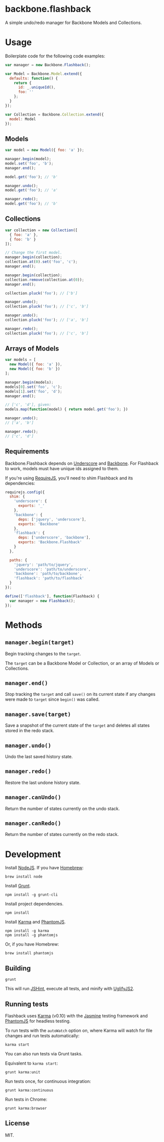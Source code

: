 backbone.flashback
==================

A simple undo/redo manager for Backbone Models and Collections.

Usage
===
Boilerplate code for the following code examples:
```javascript
var manager = new Backbone.Flashback();

var Model = Backbone.Model.extend({
  defaults: function() {
    return {
      id: _.uniqueId(),
      foo: ''
    };
  }
});

var Collection = Backbone.Collection.extend({
  model: Model
});
```

Models
---
```javascript
var model = new Model({ foo: 'a' });

manager.begin(model);
model.set('foo', 'b');
manager.end();

model.get('foo'); // 'b'

manager.undo();
model.get('foo'); // 'a'

manager.redo();
model.get('foo'); // 'b'
```

Collections
---
```javascript
var collection = new Collection([
  { foo: 'a' },
  { foo: 'b' }
]);

// Change the first model.
manager.begin(collection);
collection.at(0).set('foo', 'c');
manager.end();

manager.begin(collection);
collection.remove(collection.at(0));
manager.end();

collection.pluck('foo'); // ['b']

manager.undo();
collection.pluck('foo'); // ['c', 'b']

manager.undo();
collection.pluck('foo'); // ['a', 'b']

manager.redo();
collection.pluck('foo'); // ['c', 'b']
```

Arrays of Models
---
```javascript
var models = [
  new Model({ foo: 'a' }),
  new Model({ foo: 'b' })
];

manager.begin(models);
models[0].set('foo', 'c');
models[1].set('foo', 'd');
manager.end();

// ['c', 'd'], given:
models.map(function(model) { return model.get('foo'); })

manager.undo();
// ['a', 'b']

manager.redo();
// ['c', 'd']
```

Requirements
---
Backbone.Flashback depends on [Underscore](https://github.com/jashkenas/underscore/) and [Backbone](https://github.com/jashkenas/backbone/). For Flashback to work, models must have unique ids assigned to them.

If you're using [RequireJS](https://github.com/jrburke/requirejs), you'll need to shim Flashback and its dependencies:
```javascript
requirejs.config({
  shim: {
    'underscore': {
      exports: '_'
    },
    'backbone': {
      deps: ['jquery', 'underscore'],
      exports: 'Backbone'
    },
    'flashback': {
      deps: ['underscore', 'backbone'],
      exports: 'Backbone.Flashback'
    }
  },

  paths: {
    'jquery': 'path/to/jquery',
    'underscore': 'path/to/underscore',
    'backbone': 'path/to/backbone',
    'flashback': 'path/to/flashback'
  }
});

define(['flashback'], function(Flashback) {
  var manager = new Flashback();
});
```

Methods
===

`manager.begin(target)`
---
Begin tracking changes to the `target`.

The `target` can be a Backbone Model or Collection, or an array of Models or Collections.

`manager.end()`
---
Stop tracking the `target` and call `save()` on its current state if any changes were made to `target` since `begin()` was called.

`manager.save(target)`
---
Save a snapshot of the current state of the `target` and deletes all states stored in the redo stack.

`manager.undo()`
---
Undo the last saved history state.

`manager.redo()`
---
Restore the last undone history state.

`manager.canUndo()`
---
Return the number of states currently on the undo stack.

`manager.canRedo()`
---
Return the number of states currently on the redo stack.

Development
===

Install [NodeJS](https://github.com/joyent/node). If you have [Homebrew](http://brew.sh/):

    brew install node

Install [Grunt](https://github.com/gruntjs/grunt-cli).

    npm install -g grunt-cli

Install project dependencies.

    npm install

Install [Karma](https://github.com/karma-runner/karma) and [PhantomJS](https://github.com/ariya/phantomjs).

    npm install -g karma
    npm install -g phantomjs

Or, if you have Homebrew:

    brew install phantomjs


Building
---

    grunt

This will run [JSHint](https://github.com/jshint/jshint), execute all tests, and minify with [UglifyJS2](https://github.com/mishoo/UglifyJS2).


Running tests
---
Flashback uses [Karma](https://github.com/karma-runner/karma) (v0.10) with the [Jasmine](https://jasmine.github.io/) testing framework and [PhantomJS](https://github.com/ariya/phantomjs) for headless testing.

To run tests with the `autoWatch` option on, where Karma will watch for file changes and run tests automatically:

    karma start

You can also run tests via Grunt tasks.

Equivalent to `karma start`:

    grunt karma:unit

Run tests once, for continuous integration:

    grunt karma:continuous

Run tests in Chrome:

    grunt karma:browser

License
---
MIT.
